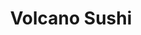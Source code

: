 ---
layout: place
title: Volcano Sushi
permalink: /michigan/shelby-charter-township/volcano-sushi.html
stateAbbr: MI
stateName: Michigan
cityName: Shelby Charter Township
seo:
  type: restaurant
  links: null
place_id: ChIJ5ej6iXTeJIgROekQYOWMRDI
photos:
  - name: >-
      places/ChIJ5ej6iXTeJIgROekQYOWMRDI/photos/AeeoHcIZXnX8GqG0h8pNr_Ac46DyMEdQNeTzXV3jU4-arjeDDbdiVOxC15ASZDcqan3YeD0e03LWj_hNlttq45vKMtQxEfEMrfATzzvSndSxGxMoKHqTOTCr1AfrL805vA6bO4zImBN_ZKNZ8md7lGTwzw3ybR53bGtVVuBdZ1s8aH7Nxq2LslPNQfNEs91mxNU9Df6DoIrlfO7dV4_S48EbzCX8lL-Me5edREHGK5MfkOZDIkFBRIIK_3H-Q8N8M8oioWME2Yr4VHMMTxrJAZAWnqi3LB0C05DqfKcuG1PATocFNQr_9Opw5XBFis-PbxLA2vN3sfZX67hvHztBLHCtLCLb1jRpCoupXRHaewwQLIk6hqWsK0jJ6kjtI_bTeGihNZX7J05l9oafLy65u9JGUXRgyLZTbKXwyuMqpHSbkR2rMi75
    widthPx: 4032
    heightPx: 3024
    authorAttributions:
      - displayName: Justin Horbes
        uri: https://maps.google.com/maps/contrib/110022794141415457891
        photoUri: >-
          https://lh3.googleusercontent.com/a-/ALV-UjVbpxQPqDhX6WUBd4rnEApQLnP22DlvqexsudVVMkSb4NgFQ3Fy=s100-p-k-no-mo
    flagContentUri: >-
      https://www.google.com/local/imagery/report/?cb_client=maps_api_places.places_api&image_key=!1e10!2sCIHM0ogKEICAgICk3Jfk2AE&hl=en-US
    googleMapsUri: >-
      https://www.google.com/maps/place//data=!3m4!1e2!3m2!1sCIHM0ogKEICAgICk3Jfk2AE!2e10!4m2!3m1!1s0x8824de7489fae8e5:0x32448ce56010e939
  - name: >-
      places/ChIJ5ej6iXTeJIgROekQYOWMRDI/photos/AeeoHcKekJFntajh4RKZtefVWbQGzngpPpwZQAgMSOChNANEajMBovtEy-LM-130Zf6WS-CIllxn6eZYm8s_v2yVy9c2mhq4tTpmgUfYBMa7nvPDfJAPMpXsDxzbO8RKASjxOFDGShA6Wz93ezCx6Z8A_JHmpIdgrnbWBcSrYp1NrJFtmf-t6y-kKkaL4kyUI88ZWddVg-kKkrhK0yFfVglTYhqY_fB39RnsXPaNkABhzU7Ek5wPzJ4bC0UCWeEDq0An7j3pHDTYOEzz3xyc_AkDoNXwcKIys0gMuYKVnnzwMFQ9iQBRkJ8lRDBoAcwsnYq2JDoMrtco3FfVnwxSzz5TRNhJ3rTyLczYvttCcxJe9-6nUZgpqEFn6eGcz9P1zPJ6pEps3R3yLzCl3Vivl_MMtEJtBBKVW72GlZ60VRTZ3OY9Ub0E
    widthPx: 4032
    heightPx: 3024
    authorAttributions:
      - displayName: G Nayr
        uri: https://maps.google.com/maps/contrib/106957474233305690948
        photoUri: >-
          https://lh3.googleusercontent.com/a-/ALV-UjXn3irZlv3pBScnaYGvbep6HLC5TtD0oJ3fFjxXty-7z7dxvV8=s100-p-k-no-mo
    flagContentUri: >-
      https://www.google.com/local/imagery/report/?cb_client=maps_api_places.places_api&image_key=!1e10!2sCIHM0ogKEICAgIDdieKZtwE&hl=en-US
    googleMapsUri: >-
      https://www.google.com/maps/place//data=!3m4!1e2!3m2!1sCIHM0ogKEICAgIDdieKZtwE!2e10!4m2!3m1!1s0x8824de7489fae8e5:0x32448ce56010e939
  - name: >-
      places/ChIJ5ej6iXTeJIgROekQYOWMRDI/photos/AeeoHcIZdwjRBc_ZEyOlR2HlDZNiXhlzsrom74u4Wl0WJqGskMfvNjEa8vXsSe1kThUuCJDXklsT2phpH-LLKR2b2IIsGc1rs1z6JBjAUz8UtBWcTuAZ46I-lrA3DJk2sJpOkqNnIRthg-DJZcGDIrVO2YJN_hdFOWGQBXXb-NL_Pg13LSEEl1hANURKTzjPfwWki-ZGYy_oM53bFFaUjM_apPHgAcZmtpgStlNR27rbAARTE6zZ89UKksrMhHvXGtD7_pxo3sdMg0a2PqDHhKa82QDGuLlsjWV3cbuuuHeTTr-xYwZifBeYfd4aHy-5UI-w_wCx21KtDKtH_bFi_C2D4Wj3gPa7dKnReH3GcUMT6AXEE_qhBG16LQY2VbSX-RMnXPLGyKLzb-uY6qmd_NkBrxWqD-WRcmLsM1qSxU7G2Yw6Bg
    widthPx: 4032
    heightPx: 3024
    authorAttributions:
      - displayName: Jessica Nathan (The White Rabbit)
        uri: https://maps.google.com/maps/contrib/114412330929626933332
        photoUri: >-
          https://lh3.googleusercontent.com/a-/ALV-UjWrbNe4xlKX09UuaoNE7yIya6ng_Rk766BgeZdsCiOI4UwDPaWC=s100-p-k-no-mo
    flagContentUri: >-
      https://www.google.com/local/imagery/report/?cb_client=maps_api_places.places_api&image_key=!1e10!2sCIHM0ogKEICAgICLoa6-Pw&hl=en-US
    googleMapsUri: >-
      https://www.google.com/maps/place//data=!3m4!1e2!3m2!1sCIHM0ogKEICAgICLoa6-Pw!2e10!4m2!3m1!1s0x8824de7489fae8e5:0x32448ce56010e939
  - name: >-
      places/ChIJ5ej6iXTeJIgROekQYOWMRDI/photos/AeeoHcKm9uLoI5IAnf0__7BQGENI_jk5GxDYKcrWZi5zBDX57TNaApz7fFMb3XXkkjwQmMMb0dQ2C1AMuLgWil0FdcP4yoCTbUYRiZyn36nXoF4Ann_xKbL-Cso51KyjZMEx-7E8HW9-8FuJMOgDMvzcICFZHk2SWNGDW7r1xwjV_LcdePFq4WxjAadT56hYOxW0zujd9P8-dy1QuVnGaoWGGnbj8Ci93m4kO6LoE8aZEJ6rXV8F1JeTFCvfaqgBZS8tkirwXpUAcPY4GCxlJ3wRP4PPH19mhjqBXpS8hJA0jOJEPivizowWDsFhuQSYACU7CvXNCXi4smGoydAs8JjLdRhuiOF6h-CuLvpCqvy3ygYPZM6-pebZEclReroo3pGL69-V52N2pBqRGxb5vkRbC7Gttf8eDcAGUrgRrhwPC04Ctfg
    widthPx: 3024
    heightPx: 4032
    authorAttributions:
      - displayName: Caleb Dean
        uri: https://maps.google.com/maps/contrib/100635506662711017443
        photoUri: >-
          https://lh3.googleusercontent.com/a/ACg8ocI36sSoQ_9Ql_D9q4o3a_PHWUY04FrnXSDqpq9RfEAkbfSSig=s100-p-k-no-mo
    flagContentUri: >-
      https://www.google.com/local/imagery/report/?cb_client=maps_api_places.places_api&image_key=!1e10!2sCIHM0ogKEICAgIDjmdKBhgE&hl=en-US
    googleMapsUri: >-
      https://www.google.com/maps/place//data=!3m4!1e2!3m2!1sCIHM0ogKEICAgIDjmdKBhgE!2e10!4m2!3m1!1s0x8824de7489fae8e5:0x32448ce56010e939
  - name: >-
      places/ChIJ5ej6iXTeJIgROekQYOWMRDI/photos/AeeoHcKM5xnEMFFSj7gHzhqiSTOkpihC2qITSom45hRFBEfIRWvurRBKoVTm02xa4Q8I3kNwWPfzFlM7Ns68w3Y0CL6oUImQ5ZtARsZhQYp2-JZkEVd6BuBnsbZag2IEFp2VbixAphxRuuddT666i1wuQbLN3lLmsPZWZhfFM5rr5cJ2y62Bn3xCtPJexNY8FQYzO3OuVlzlhsDA1nNiULFMn9YHBrhdAHJ5eyWtVgQrMf629De0IF68JMJRrsuHHU-4DiYSzad3lZ8N-AoeW9xIR-1itd3PAMQkv4Job0GS02ksNMi9uP7CW077dd5MK5HlsmtuaAOrOE-WZXtWD0yL757DGZTdsmwrME_47PA6be_BfX1l1nnlmV-t1rbk2l3wvhMP42jgmcP91v8Ynzuhb6VMvCv5eh5-S3ltJc1bHpo5dJFt
    widthPx: 4032
    heightPx: 3024
    authorAttributions:
      - displayName: Jessica Nathan (The White Rabbit)
        uri: https://maps.google.com/maps/contrib/114412330929626933332
        photoUri: >-
          https://lh3.googleusercontent.com/a-/ALV-UjWrbNe4xlKX09UuaoNE7yIya6ng_Rk766BgeZdsCiOI4UwDPaWC=s100-p-k-no-mo
    flagContentUri: >-
      https://www.google.com/local/imagery/report/?cb_client=maps_api_places.places_api&image_key=!1e10!2sCIHM0ogKEICAgICLoa6-3wE&hl=en-US
    googleMapsUri: >-
      https://www.google.com/maps/place//data=!3m4!1e2!3m2!1sCIHM0ogKEICAgICLoa6-3wE!2e10!4m2!3m1!1s0x8824de7489fae8e5:0x32448ce56010e939
  - name: >-
      places/ChIJ5ej6iXTeJIgROekQYOWMRDI/photos/AeeoHcK0lUwuZwU3fZ9HnTOCUvgcY0m3CPUavz3_ghG4N6WdWs_15q5lpL-mCcRgHK6hK3geahmxsQ98zci3IK_AlZ_EjCwfn8Zh8u_qIz5ETtfDIdPZuIJfRkThhGZi7A58j-VY8sA38vUvX1iHceK4p_3xIoTeqYCKl1ViOl1iT6-zzrrkw4pN_OLkUnsnGjocM5FVkRlwkgqxn1qg27W4gO59jyLKmQpAhNzkX-LKDedoCNSuR0E38xyfXeNeifnOWTw237iHP2vbn1g5NPJPMZ3SA4mWgQ3AXhAtqChka2mBOoTxzLtZapJuo0eenWoquH40_35a3ekvSEJviRm0T8rhAQDwXQy-og_F21ONmrcR9pSJoIA5aoy9kVqK36i13dPmmfAJUn7hhv3qlZcofi0JAXDWsxZ0xgUWVLDxba0Jsw
    widthPx: 4160
    heightPx: 2340
    authorAttributions:
      - displayName: Hello Fun Life - On YouTube
        uri: https://maps.google.com/maps/contrib/102927708173710275401
        photoUri: >-
          https://lh3.googleusercontent.com/a/ACg8ocKhHxjzws9u6iQ22WRSmOpTOqiBKnJ8jabLszaAvaqUPSmA3w=s100-p-k-no-mo
    flagContentUri: >-
      https://www.google.com/local/imagery/report/?cb_client=maps_api_places.places_api&image_key=!1e10!2sCIHM0ogKEICAgID4__G8Kg&hl=en-US
    googleMapsUri: >-
      https://www.google.com/maps/place//data=!3m4!1e2!3m2!1sCIHM0ogKEICAgID4__G8Kg!2e10!4m2!3m1!1s0x8824de7489fae8e5:0x32448ce56010e939
  - name: >-
      places/ChIJ5ej6iXTeJIgROekQYOWMRDI/photos/AeeoHcJ9g-RTfrkeYgq0hhE1iPRGiEqRZ0NLCKEExNSJsHSS_KhVPZNeGk_-Ef4aWz6NMcD07K4dvnq--2baDdYkAiN-l1V24hTsqE0SGhGQwntGGDrhOKE03MFWLJm6-G3dPHzyE2HTpvdR67LLKqiR0l9YbKAt-mIMROnYV9x1LZKmfNkoveatM56P03cxjqc9lF5fqsyGIJmEPrOGxtYdE7-PVTBCDlyzv2YG4lOCmWfrmSEyJH7hApOGbrX6aQhS02pAj9QR_MSuAfXz8U3DaOwOGTsgd9-646KrXI5kbqd_Onru4yiLBKd_OPPCEKa27kxq0iF-l6tbfafIkrERr-s7tINv31lp1_INU2XSJOQ4dwlf5TotRNqjZzYXqWQGYyrlFYFzxbnv3-FfYpGtmTM97y8gmpUQeD8AxTAREuX12w
    widthPx: 4032
    heightPx: 3024
    authorAttributions:
      - displayName: Sheereen Syed
        uri: https://maps.google.com/maps/contrib/109458351630967002651
        photoUri: >-
          https://lh3.googleusercontent.com/a/ACg8ocKS7-jfazUMWb4AtooKwM4cgenJ0vjm1oTN_H4_LBGxXaYGD-Lt=s100-p-k-no-mo
    flagContentUri: >-
      https://www.google.com/local/imagery/report/?cb_client=maps_api_places.places_api&image_key=!1e10!2sCIHM0ogKEICAgIDqucvrCA&hl=en-US
    googleMapsUri: >-
      https://www.google.com/maps/place//data=!3m4!1e2!3m2!1sCIHM0ogKEICAgIDqucvrCA!2e10!4m2!3m1!1s0x8824de7489fae8e5:0x32448ce56010e939
  - name: >-
      places/ChIJ5ej6iXTeJIgROekQYOWMRDI/photos/AeeoHcLoEt2XJ6lteIuVlQq1TVdmGAgZXS8qh6Ryv5LHkmTOx34RQclfvgKy2TLI5hZBsIlQebFsv9Nk_48Qs5Pt28sAiCwcfMCAakWSRxjuVS8UO3owHTLQXqC6m9_0cvLM8zBP6BG4qEBJWx6cJhn9PYy6lxU864Gum8dKQxjVxV4QAyHHXRMtOPLl8gTV2sKxYRngco3p7yhONCCYZjyh4HsdQG9O3_bfTsHpiLgrodPaBPqxNcTZO57b_-mUAYYUrj-ZeWiCdMa811LntyId2cpQPHmvoRWP09Z-Xig4e5-tn-cYKZZPdX1S8nuXE1bfnr3boqAIz33hwwkkOSIWM61JpuncrwzK47Pg4MYzrHjvT8sRAWof4ASn5rxJLUrFBVQ3siSxrSkvXv4MCt_nPtm0_uPiWiX9cW1T8klqsQI
    widthPx: 4032
    heightPx: 3024
    authorAttributions:
      - displayName: Tyler Platz
        uri: https://maps.google.com/maps/contrib/110675624672460381553
        photoUri: >-
          https://lh3.googleusercontent.com/a/ACg8ocLnrsAZj5qPbquAuvpQoJDrP574S7QgVRhaXwLQCtWXZHtq6g=s100-p-k-no-mo
    flagContentUri: >-
      https://www.google.com/local/imagery/report/?cb_client=maps_api_places.places_api&image_key=!1e10!2sCIHM0ogKEICAgIDtyqHlfA&hl=en-US
    googleMapsUri: >-
      https://www.google.com/maps/place//data=!3m4!1e2!3m2!1sCIHM0ogKEICAgIDtyqHlfA!2e10!4m2!3m1!1s0x8824de7489fae8e5:0x32448ce56010e939
  - name: >-
      places/ChIJ5ej6iXTeJIgROekQYOWMRDI/photos/AeeoHcL22BLctkN0jKZ5dMClg4m256Py-8wI_hDjDUMu5vPr3iQL0dzO5FPlY6lDdPcnDrpkfIbBIkUiEg6rcvcssAsmBPRRcWPfH7ukch4OrtHWAlL9apgxhupkLoKZvROsVC8QabbcxnXVi5IK7x0wNCRR8yVTAEuRB7_cHJh0_UpazS345Cj75mFL2DcgQNSup7A5aC6CZezMM4AbD7Ta-9Pzwoq9OwpK3UbomJjxeuGMDk9Q75lsTqUxQXxGLheXSdttoQwBVs87b3cHd690qWtkPF3qhXg_MUhxEz-OhnPhW_g9iRbphbLNOk5uFIhk3PyeoFA5WwxF9iZetcTUJy0VCMXqpZc2pFcBSleQqeN0wLnPJWAbVD2_DFQC8xweNHy9z8JAz-NbeWatM7hA8I4EvfbPXVwhmcJ9XVhn4iWW9hyo
    widthPx: 2340
    heightPx: 4160
    authorAttributions:
      - displayName: Hello Fun Life - On YouTube
        uri: https://maps.google.com/maps/contrib/102927708173710275401
        photoUri: >-
          https://lh3.googleusercontent.com/a/ACg8ocKhHxjzws9u6iQ22WRSmOpTOqiBKnJ8jabLszaAvaqUPSmA3w=s100-p-k-no-mo
    flagContentUri: >-
      https://www.google.com/local/imagery/report/?cb_client=maps_api_places.places_api&image_key=!1e10!2sCIHM0ogKEICAgID4_4nk3QE&hl=en-US
    googleMapsUri: >-
      https://www.google.com/maps/place//data=!3m4!1e2!3m2!1sCIHM0ogKEICAgID4_4nk3QE!2e10!4m2!3m1!1s0x8824de7489fae8e5:0x32448ce56010e939
  - name: >-
      places/ChIJ5ej6iXTeJIgROekQYOWMRDI/photos/AeeoHcLuT369ar2YNQv0mddgKgbURTmE699Fs-4ufE2sfFzyfmXT10lYhaG3bbLoIEP6xuI-H6kPjg7aU77ConUHUrPzrEbwPv2rTAOdbr-5xZAymxFuo26oSGzUzGS8FUok4FySTC6ykzZBcXSpz805r1sBwLNOhKDTBlMriLVhFnhaYe_z90algaxy6ZQRg3u_gKbEGPxozAPvo8FZLXRJCqo19fVv6MiIRnJI1CSGqSTBt8HVisfTPg_DnTaJigajim4hBeMy6N-rgJMvb_UooMkZf3DrfuymuMciiTlGig-8daAR5uA8RdiXIqG6rKHm18apJ3tZYp3FljNmi48-LBAEsgo9xJ88l7RxHBTlZZdge-4Cjf87Ph9xeHmtZhuOIor-r-Z8yIR7WRALI2tIonfuDJqzI5SdN5le0Qg159qpsQ2N
    widthPx: 2340
    heightPx: 4160
    authorAttributions:
      - displayName: Hello Fun Life - On YouTube
        uri: https://maps.google.com/maps/contrib/102927708173710275401
        photoUri: >-
          https://lh3.googleusercontent.com/a/ACg8ocKhHxjzws9u6iQ22WRSmOpTOqiBKnJ8jabLszaAvaqUPSmA3w=s100-p-k-no-mo
    flagContentUri: >-
      https://www.google.com/local/imagery/report/?cb_client=maps_api_places.places_api&image_key=!1e10!2sCIHM0ogKEICAgID4_4Hs2gE&hl=en-US
    googleMapsUri: >-
      https://www.google.com/maps/place//data=!3m4!1e2!3m2!1sCIHM0ogKEICAgID4_4Hs2gE!2e10!4m2!3m1!1s0x8824de7489fae8e5:0x32448ce56010e939
address: 13997 Hall Rd, Shelby Charter Township, MI 48315, USA
street: 13997 Hall Rd
city: Shelby Charter Township
state: MI
zip: '48315'
country: USA
neighborhood: null
latitude: '42.629074'
longitude: '-82.992617'
accessibility_options:
  wheelchairAccessibleParking: true
  wheelchairAccessibleEntrance: true
  wheelchairAccessibleRestroom: true
  wheelchairAccessibleSeating: true
business_status: OPERATIONAL
name: Volcano Sushi
google_maps_links:
  directionsUri: >-
    https://www.google.com/maps/dir//''/data=!4m7!4m6!1m1!4e2!1m2!1m1!1s0x8824de7489fae8e5:0x32448ce56010e939!3e0
  placeUri: https://maps.google.com/?cid=3622174917099841849
  writeAReviewUri: >-
    https://www.google.com/maps/place//data=!4m3!3m2!1s0x8824de7489fae8e5:0x32448ce56010e939!12e1
  reviewsUri: >-
    https://www.google.com/maps/place//data=!4m4!3m3!1s0x8824de7489fae8e5:0x32448ce56010e939!9m1!1b1
  photosUri: >-
    https://www.google.com/maps/place//data=!4m3!3m2!1s0x8824de7489fae8e5:0x32448ce56010e939!10e5
primary_type: Sushi Restaurant
opening_hours:
  regular: null
  current: null
secondary_opening_hours:
  regular:
    weekdayDescriptions: null
    type: null
  current:
    weekdayDescriptions: null
    type: null
phone: (586) 566-6666
price_level: PRICE_LEVEL_MODERATE
price_range: $20 &ndash; $30
rating: '4.5'
rating_count: 0
website: null
description: >-
  Discover Volcano Sushi in Shelby Charter Township, MI$$$Volcano Sushi in
  Shelby Charter Township, MI, offers a welcoming spot for enjoying authentic
  Japanese flavors in a cozy setting. This sushi restaurant specializes in a
  variety of specialty rolls, complemented by tempura and fried rice, making it
  a go-to choice for fresh and flavorful dining options. The venue boasts
  accessibility features like wheelchair-friendly entrances and seating, along
  with moderate pricing that appeals to those seeking quality without breaking
  the bank. Patrons can explore a menu that highlights creative twists on
  traditional dishes, ideal for anyone searching for reliable Japanese places
  nearby. With its clean atmosphere and focus on fresh ingredients, it's a solid
  pick for casual meals or takeout in the area.
generative_summary: >-
  Discover Volcano Sushi in Shelby Charter Township, MI$$$Volcano Sushi in
  Shelby Charter Township, MI, offers a welcoming spot for enjoying authentic
  Japanese flavors in a cozy setting. This sushi restaurant specializes in a
  variety of specialty rolls, complemented by tempura and fried rice, making it
  a go-to choice for fresh and flavorful dining options. The venue boasts
  accessibility features like wheelchair-friendly entrances and seating, along
  with moderate pricing that appeals to those seeking quality without breaking
  the bank. Patrons can explore a menu that highlights creative twists on
  traditional dishes, ideal for anyone searching for reliable Japanese places
  nearby. With its clean atmosphere and focus on fresh ingredients, it's a solid
  pick for casual meals or takeout in the area.
generative_disclosure: Summarized by AI using the Grok-3-Mini model.
reviews:
  - name: >-
      places/ChIJ5ej6iXTeJIgROekQYOWMRDI/reviews/ChdDSUhNMG9nS0VJQ0FnTUR3cFl6MjBRRRAB
    relativePublishTimeDescription: 2 weeks ago
    rating: 4
    text:
      text: >-
        I recently ordered takeout and tried their California Roll and Salmon
        Roll. Both were really good!


        The California Roll had a nice balance of flavors—the avocado was creamy
        had a good texture, and the cucumber added a fresh crunch. The rice was
        well-seasoned and held together nicely.


        The Salmon Roll was my favorite. The salmon was fresh, soft, and had a
        great buttery taste. You can tell they use quality ingredients.


        Overall, I had a great experience with their sushi. Fresh, tasty, and
        well-prepared—I’d definitely order again!
      languageCode: en
    originalText:
      text: >-
        I recently ordered takeout and tried their California Roll and Salmon
        Roll. Both were really good!


        The California Roll had a nice balance of flavors—the avocado was creamy
        had a good texture, and the cucumber added a fresh crunch. The rice was
        well-seasoned and held together nicely.


        The Salmon Roll was my favorite. The salmon was fresh, soft, and had a
        great buttery taste. You can tell they use quality ingredients.


        Overall, I had a great experience with their sushi. Fresh, tasty, and
        well-prepared—I’d definitely order again!
      languageCode: en
    authorAttribution:
      displayName: akhileswar reddy
      uri: https://www.google.com/maps/contrib/112569520640846496959/reviews
      photoUri: >-
        https://lh3.googleusercontent.com/a-/ALV-UjW39Ihy_fYwZyL4lGBdm2KtLWBHy9CJVf16LLogbV8GxxRHOLdRFw=s128-c0x00000000-cc-rp-mo-ba2
    publishTime: '2025-03-27T05:12:16.491448Z'
    flagContentUri: >-
      https://www.google.com/local/review/rap/report?postId=ChdDSUhNMG9nS0VJQ0FnTUR3cFl6MjBRRRAB&d=17924085&t=1
    googleMapsUri: >-
      https://www.google.com/maps/reviews/data=!4m6!14m5!1m4!2m3!1sChdDSUhNMG9nS0VJQ0FnTUR3cFl6MjBRRRAB!2m1!1s0x8824de7489fae8e5:0x32448ce56010e939
  - name: >-
      places/ChIJ5ej6iXTeJIgROekQYOWMRDI/reviews/ChZDSUhNMG9nS0VJQ0FnSUNQb3UyaFVnEAE
    relativePublishTimeDescription: 4 months ago
    rating: 5
    text:
      text: >-
        Hands down, the best sushi bar in the area. I have never had a bad meal
        here and I have been here many times. The service is always superb and
        the atmosphere is relaxing and spotlessly clean. DO NOT PASS UP THIS
        BUSINESS!
      languageCode: en
    originalText:
      text: >-
        Hands down, the best sushi bar in the area. I have never had a bad meal
        here and I have been here many times. The service is always superb and
        the atmosphere is relaxing and spotlessly clean. DO NOT PASS UP THIS
        BUSINESS!
      languageCode: en
    authorAttribution:
      displayName: Kent Hohensee
      uri: https://www.google.com/maps/contrib/115086948333190693677/reviews
      photoUri: >-
        https://lh3.googleusercontent.com/a/ACg8ocL9z25ow1gWMXpWYntohhAFCefhRIshyfW-daPodm_clKG7=s128-c0x00000000-cc-rp-mo-ba3
    publishTime: '2024-11-22T17:56:03.288749Z'
    flagContentUri: >-
      https://www.google.com/local/review/rap/report?postId=ChZDSUhNMG9nS0VJQ0FnSUNQb3UyaFVnEAE&d=17924085&t=1
    googleMapsUri: >-
      https://www.google.com/maps/reviews/data=!4m6!14m5!1m4!2m3!1sChZDSUhNMG9nS0VJQ0FnSUNQb3UyaFVnEAE!2m1!1s0x8824de7489fae8e5:0x32448ce56010e939
  - name: >-
      places/ChIJ5ej6iXTeJIgROekQYOWMRDI/reviews/ChZDSUhNMG9nS0VJQ0FnSURUay1TOElnEAE
    relativePublishTimeDescription: 10 months ago
    rating: 4
    text:
      text: >-
        The staff here was awesome. Very friendly, funny and attentive. The
        dining area is very small maybe only 8 tables which is fine. The menu
        has good options for sushi but does not have descriptions of regular
        rolls and the only way you know they have them is by looking at the
        order sheet. We only ordered sushi and it was good.
      languageCode: en
    originalText:
      text: >-
        The staff here was awesome. Very friendly, funny and attentive. The
        dining area is very small maybe only 8 tables which is fine. The menu
        has good options for sushi but does not have descriptions of regular
        rolls and the only way you know they have them is by looking at the
        order sheet. We only ordered sushi and it was good.
      languageCode: en
    authorAttribution:
      displayName: Julie Hanson
      uri: https://www.google.com/maps/contrib/100211365781491941251/reviews
      photoUri: >-
        https://lh3.googleusercontent.com/a-/ALV-UjVc9SI9cxSNkYqPNon04sZebyNqaMfzuCaRSCy2zN6IVu2QwLSUQQ=s128-c0x00000000-cc-rp-mo-ba4
    publishTime: '2024-05-27T12:08:01.393895Z'
    flagContentUri: >-
      https://www.google.com/local/review/rap/report?postId=ChZDSUhNMG9nS0VJQ0FnSURUay1TOElnEAE&d=17924085&t=1
    googleMapsUri: >-
      https://www.google.com/maps/reviews/data=!4m6!14m5!1m4!2m3!1sChZDSUhNMG9nS0VJQ0FnSURUay1TOElnEAE!2m1!1s0x8824de7489fae8e5:0x32448ce56010e939
  - name: >-
      places/ChIJ5ej6iXTeJIgROekQYOWMRDI/reviews/ChdDSUhNMG9nS0VJQ0FnTURJOGM2SDlnRRAB
    relativePublishTimeDescription: in the last week
    rating: 5
    text:
      text: >-
        First time here, it was nice inside and good speed to get food. They
        forgot eel in two rolls and came to the table with two brand new ones
        without us asking. Waters were always filled.
      languageCode: en
    originalText:
      text: >-
        First time here, it was nice inside and good speed to get food. They
        forgot eel in two rolls and came to the table with two brand new ones
        without us asking. Waters were always filled.
      languageCode: en
    authorAttribution:
      displayName: Nicole Hullihen
      uri: https://www.google.com/maps/contrib/107031071600467299831/reviews
      photoUri: >-
        https://lh3.googleusercontent.com/a-/ALV-UjXykVWVpryYb44QA2fSBHMJoSMvR1k_g_Nt9GqQ1DDlEe6VWqPU=s128-c0x00000000-cc-rp-mo
    publishTime: '2025-04-10T22:33:03.112466Z'
    flagContentUri: >-
      https://www.google.com/local/review/rap/report?postId=ChdDSUhNMG9nS0VJQ0FnTURJOGM2SDlnRRAB&d=17924085&t=1
    googleMapsUri: >-
      https://www.google.com/maps/reviews/data=!4m6!14m5!1m4!2m3!1sChdDSUhNMG9nS0VJQ0FnTURJOGM2SDlnRRAB!2m1!1s0x8824de7489fae8e5:0x32448ce56010e939
  - name: >-
      places/ChIJ5ej6iXTeJIgROekQYOWMRDI/reviews/ChZDSUhNMG9nS0VJQ0FnSURkaWVLWlZ3EAE
    relativePublishTimeDescription: a year ago
    rating: 5
    text:
      text: >-
        We drove an hour and a half to Volcano Sushi (and the Great Lakes Comic
        Con) and were not disappointed.  This was only our second time eating
        here and the sushi was as great as we remembered.  And there was no wait
        for lunch.  We had preferential treatment.  Our waiter even looked up
        our previous visit (from 1 year ago) and told us what we had ordered. 
        Love it!
      languageCode: en
    originalText:
      text: >-
        We drove an hour and a half to Volcano Sushi (and the Great Lakes Comic
        Con) and were not disappointed.  This was only our second time eating
        here and the sushi was as great as we remembered.  And there was no wait
        for lunch.  We had preferential treatment.  Our waiter even looked up
        our previous visit (from 1 year ago) and told us what we had ordered. 
        Love it!
      languageCode: en
    authorAttribution:
      displayName: G Nayr
      uri: https://www.google.com/maps/contrib/106957474233305690948/reviews
      photoUri: >-
        https://lh3.googleusercontent.com/a-/ALV-UjXn3irZlv3pBScnaYGvbep6HLC5TtD0oJ3fFjxXty-7z7dxvV8=s128-c0x00000000-cc-rp-mo-ba3
    publishTime: '2024-02-24T18:23:54.640777Z'
    flagContentUri: >-
      https://www.google.com/local/review/rap/report?postId=ChZDSUhNMG9nS0VJQ0FnSURkaWVLWlZ3EAE&d=17924085&t=1
    googleMapsUri: >-
      https://www.google.com/maps/reviews/data=!4m6!14m5!1m4!2m3!1sChZDSUhNMG9nS0VJQ0FnSURkaWVLWlZ3EAE!2m1!1s0x8824de7489fae8e5:0x32448ce56010e939
review_summary: >-
  What Customers Are Saying About the Experience$$$Folks rave about the fresh
  and tasty sushi here, often noting how the ingredients shine through in every
  bite, making it a standout option for those craving reliable Japanese fare
  close to home. Many appreciate the friendly and attentive service that keeps
  things running smoothly, from quick fixes on orders to ensuring drinks are
  always topped up. The atmosphere comes across as relaxing and spotlessly
  clean, even in the smaller dining space, which adds to the overall charm
  without feeling cramped. Overall, it's praised as a great value with
  consistently good meals, encouraging repeat visits for anyone looking for
  top-rated sushi spots. While there might be minor menu navigation quirks, the
  positive vibes and solid execution keep the experience enjoyable and worth
  recommending.
review_disclosure: Summarized by AI using the Grok-3-Mini model.
parking_options:
  freeParkingLot: true
  freeStreetParking: true
  valetParking: false
payment_options:
  acceptsCreditCards: true
  acceptsDebitCards: true
  acceptsCashOnly: false
  acceptsNfc: true
allow_dogs: null
curbside_pickup: null
delivery: true
dine_in: true
good_for_children: null
good_for_groups: null
good_for_sports: false
live_music: false
menu_for_children: false
outdoor_seating: false
reservable: true
restroom: true
serves_beer: true
serves_breakfast: false
serves_brunch: false
serves_cocktails: null
serves_coffee: null
serves_dinner: true
serves_dessert: true
serves_lunch: true
serves_vegetarian_food: true
serves_wine: true
takeout: true
update_category: pro
places_description: >-
  Little Japanese restaurant serving sushi & kitchen entrees in a quaint
  strip-mall storefront.

---